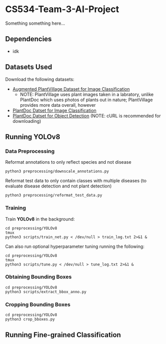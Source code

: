# CS534-Team-3-AI-Project
Something something here...

## Dependencies
- idk

## Datasets Used
Download the following datasets:
- [Augmented PlantVillage Dataset for Image Classification](https://www.kaggle.com/datasets/vipoooool/new-plant-diseases-dataset/)
  - NOTE: PlantVillage uses plant images taken in a labratory, unlike PlantDoc which uses photos of plants out in nature; PlantVillage provides more data overall, however
- [PlantDoc Datset for Image Classification](https://github.com/pratikkayal/PlantDoc-Dataset.git)
- [PlantDoc Datset for Object Detection](https://universe.roboflow.com/joseph-nelson/plantdoc) (NOTE: cURL is recommended for downloading)

## Running YOLOv8
### Data Preprocessing
Reformat annotations to only reflect species and not disease
```
python3 preprocessing/downscale_annotations.py
```
Reformat test data to only contain classes with multiple diseases (to evaluate disease detection and not plant detection)
```
python3 preprocessing/reformat_test_data.py
```

### Training
Train **YOLOv8** in the background: 
```
cd preprocessing/YOLOv8
tmux
python3 scripts/train_net.py < /dev/null > train_log.txt 2>&1 &
```
Can also run optional hyperparameter tuning running the following:
```
cd preprocessing/YOLOv8
tmux
python3 scripts/tune.py < /dev/null > tune_log.txt 2>&1 &
```

### Obtaining Bounding Boxes
```
cd preprocessing/YOLOv8
python3 scripts/extract_bbox_anno.py 
```

### Cropping Bounding Boxes
```
cd preprocessing/YOLOv8
python3 crop_bboxes.py
```

## Running Fine-grained Classification

